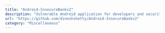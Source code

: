 ```yaml
---
title: "Android-InsecureBankv2"
description: "Vulnerable Android application for developers and security enthusiasts to learn about Android insecurities."
url: "https://github.com/dineshshetty/Android-InsecureBankv2"
category: "Miscellaneous"
---
```

